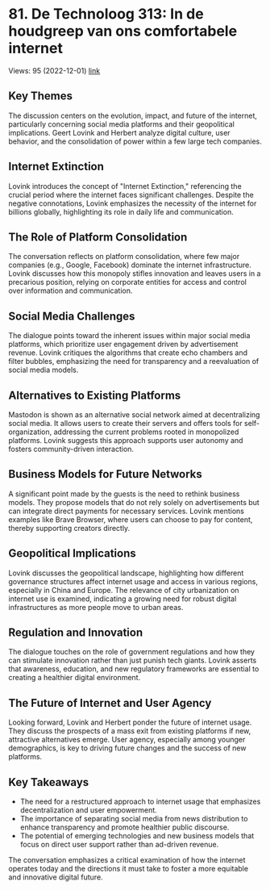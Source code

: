 # 81. De Technoloog 313: In de houdgreep van ons comfortabele internet
Views: 95 (2022-12-01) [link](https://www.youtube.com/watch?v=eB1c-pKwqX0)


 ## Key Themes
The discussion centers on the evolution, impact, and future of the internet, particularly concerning social media platforms and their geopolitical implications. Geert Lovink and Herbert analyze digital culture, user behavior, and the consolidation of power within a few large tech companies.

## Internet Extinction
Lovink introduces the concept of "Internet Extinction," referencing the crucial period where the internet faces significant challenges. Despite the negative connotations, Lovink emphasizes the necessity of the internet for billions globally, highlighting its role in daily life and communication.

## The Role of Platform Consolidation
The conversation reflects on platform consolidation, where few major companies (e.g., Google, Facebook) dominate the internet infrastructure. Lovink discusses how this monopoly stifles innovation and leaves users in a precarious position, relying on corporate entities for access and control over information and communication.

## Social Media Challenges
The dialogue points toward the inherent issues within major social media platforms, which prioritize user engagement driven by advertisement revenue. Lovink critiques the algorithms that create echo chambers and filter bubbles, emphasizing the need for transparency and a reevaluation of social media models.

## Alternatives to Existing Platforms
Mastodon is shown as an alternative social network aimed at decentralizing social media. It allows users to create their servers and offers tools for self-organization, addressing the current problems rooted in monopolized platforms. Lovink suggests this approach supports user autonomy and fosters community-driven interaction.

## Business Models for Future Networks
A significant point made by the guests is the need to rethink business models. They propose models that do not rely solely on advertisements but can integrate direct payments for necessary services. Lovink mentions examples like Brave Browser, where users can choose to pay for content, thereby supporting creators directly.

## Geopolitical Implications
Lovink discusses the geopolitical landscape, highlighting how different governance structures affect internet usage and access in various regions, especially in China and Europe. The relevance of city urbanization on internet use is examined, indicating a growing need for robust digital infrastructures as more people move to urban areas.

## Regulation and Innovation
The dialogue touches on the role of government regulations and how they can stimulate innovation rather than just punish tech giants. Lovink asserts that awareness, education, and new regulatory frameworks are essential to creating a healthier digital environment. 

## The Future of Internet and User Agency
Looking forward, Lovink and Herbert ponder the future of internet usage. They discuss the prospects of a mass exit from existing platforms if new, attractive alternatives emerge. User agency, especially among younger demographics, is key to driving future changes and the success of new platforms.

## Key Takeaways
- The need for a restructured approach to internet usage that emphasizes decentralization and user empowerment.
- The importance of separating social media from news distribution to enhance transparency and promote healthier public discourse.
- The potential of emerging technologies and new business models that focus on direct user support rather than ad-driven revenue.

The conversation emphasizes a critical examination of how the internet operates today and the directions it must take to foster a more equitable and innovative digital future.